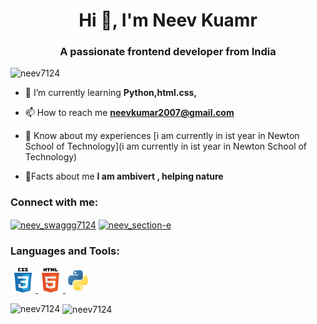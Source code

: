 <h1 align="center">Hi 👋, I'm Neev Kuamr</h1>
<h3 align="center">A passionate frontend developer from India</h3>

<p align="left"> <img src="https://komarev.com/ghpvc/?username=neev7124&label=Profile%20views&color=0e75b6&style=flat" alt="neev7124" /> </p>

- 🌱 I’m currently learning **Python,html.css,**

- 📫 How to reach me **neevkumar2007@gmail.com**

- 📄 Know about my experiences [i am currently in ist year in Newton School of Technology](i am currently in ist year in Newton School of Technology)

- 📝Facts about me **I am ambivert , helping nature**

<h3 align="left">Connect with me:</h3>
<p align="left">
<a href="https://instagram.com/neev_swaggg7124" target="blank"><img align="center" src="https://raw.githubusercontent.com/rahuldkjain/github-profile-readme-generator/master/src/images/icons/Social/instagram.svg" alt="neev_swaggg7124" height="30" width="40" /></a>
<a href="https://www.leetcode.com/neev_section-e" target="blank"><img align="center" src="https://raw.githubusercontent.com/rahuldkjain/github-profile-readme-generator/master/src/images/icons/Social/leet-code.svg" alt="neev_section-e" height="30" width="40" /></a>
</p>

<h3 align="left">Languages and Tools:</h3>
<p align="left"> <a href="https://www.w3schools.com/css/" target="_blank" rel="noreferrer"> <img src="https://raw.githubusercontent.com/devicons/devicon/master/icons/css3/css3-original-wordmark.svg" alt="css3" width="40" height="40"/> </a> <a href="https://www.w3.org/html/" target="_blank" rel="noreferrer"> <img src="https://raw.githubusercontent.com/devicons/devicon/master/icons/html5/html5-original-wordmark.svg" alt="html5" width="40" height="40"/> </a> <a href="https://www.python.org" target="_blank" rel="noreferrer"> <img src="https://raw.githubusercontent.com/devicons/devicon/master/icons/python/python-original.svg" alt="python" width="40" height="40"/> </a> </p>

<p><img align="left" src="https://github-readme-stats.vercel.app/api/top-langs?username=neev7124&show_icons=true&locale=en&layout=compact" alt="neev7124" /></p>

<p>&nbsp;<img align="center" src="https://github-readme-stats.vercel.app/api?username=neev7124&show_icons=true&locale=en" alt="neev7124" /></p>




<!--![Giffff](https://github.com/user-attachments/assets/aeda8ef4-a2e7-463b-8615-76ca7dbfe1c8)

**Neev7124/Neev7124** is a ✨ _special_ ✨ repository because its `README.md` (this file) appears on your GitHub profile.

Here are some ideas to get you started:

- 🔭 I’m currently working on ...
- 🌱 I’m currently learning ...
- 👯 I’m looking to collaborate on ...
- 🤔 I’m looking for help with ...
- 💬 Ask me about ...
- 📫 How to reach me: ...
- 😄 Pronouns: ...
- ⚡ Fun fact: ...
-->
